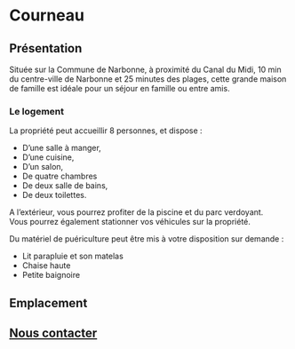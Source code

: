 # Courneau

## Présentation
Située sur la Commune de Narbonne, 
à proximité du Canal du Midi, 
10 min du centre-ville de Narbonne et 25 minutes des plages, 
cette grande maison de famille est idéale pour un séjour en famille ou entre amis.

### Le logement
La propriété peut accueillir 8 personnes, et dispose :

* D’une salle à manger,
* D’une cuisine,
* D’un salon,
* De quatre chambres
* De deux salle de bains,
* De deux toilettes.

A l’extérieur, vous pourrez profiter de la piscine et du parc verdoyant.  
Vous pourrez également stationner vos véhicules sur la propriété.

Du matériel de puériculture peut être mis à votre disposition sur demande :
* Lit parapluie et son matelas
* Chaise haute
* Petite baignoire

## Emplacement
<div id="map"></div>

<!-- Fichiers Javascript -->
<script src="https://unpkg.com/leaflet@1.3.1/dist/leaflet.js" integrity="sha512-/Nsx9X4HebavoBvEBuyp3I7od5tA0UzAxs+j83KgC8PU0kgB4XiK4Lfe4y4cgBtaRJQEIFCW+oC506aPT2L1zw==" crossorigin=""></script>
<script type="text/javascript">
// On initialise la latitude et la longitude de Paris (centre de la carte)
var lat = 48.852969;
var lon = 2.349903;
var macarte = null;
// Fonction d'initialisation de la carte
function initMap() {
    // Créer l'objet "macarte" et l'insèrer dans l'élément HTML qui a l'ID "map"
    macarte = L.map('map').setView([lat, lon], 11);
    // Leaflet ne récupère pas les cartes (tiles) sur un serveur par défaut. Nous devons lui préciser où nous souhaitons les récupérer. Ici, openstreetmap.fr
    L.tileLayer('https://{s}.tile.openstreetmap.fr/osmfr/{z}/{x}/{y}.png', {
        // Il est toujours bien de laisser le lien vers la source des données
        attribution: 'données © <a href="//osm.org/copyright">OpenStreetMap</a>/ODbL - rendu <a href="//openstreetmap.fr">OSM France</a>',
        minZoom: 1,
        maxZoom: 20
    }).addTo(macarte);
}
window.onload = function(){
// Fonction d'initialisation qui s'exécute lorsque le DOM est chargé
initMap(); 
};
</script>

## [Nous contacter](mailto:courneau-location@gmail.com)


